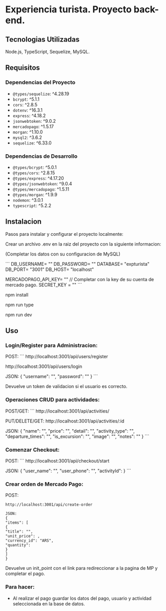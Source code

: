 # Experiencia turista. Proyecto back-end.

## Tecnologias Utilizadas

Node.js, TypeScript, Sequelize, MySQL.

## Requisitos

### Dependencias del Proyecto

- `@types/sequelize`: ^4.28.19
- `bcrypt`: ^5.1.1
- `cors`: ^2.8.5
- `dotenv`: ^16.3.1
- `express`: ^4.18.2
- `jsonwebtoken`: ^9.0.2
- `mercadopago`: ^1.5.17
- `morgan`: ^1.10.0
- `mysql2`: ^3.6.2
- `sequelize`: ^6.33.0

### Dependencias de Desarrollo

- `@types/bcrypt`: ^5.0.1
- `@types/cors`: ^2.8.15
- `@types/express`: ^4.17.20
- `@types/jsonwebtoken`: ^9.0.4
- `@types/mercadopago`: ^1.5.11
- `@types/morgan`: ^1.9.9
- `nodemon`: ^3.0.1
- `typescript`: ^5.2.2

## Instalacion

Pasos para instalar y configurar el proyecto localmente:

Crear un archivo .env en la raiz del proyecto con la siguiente informacion:

(Completar los datos con su configuracion de MySQL)

\```
DB_USERNAME= ""
DB_PASSWORD= ""
DATABASE= "expturista"
DB_PORT= "3001"
DB_HOST= "localhost"

MERCADOPAGO_API_KEY= "" // Completar con la key de su cuenta de mercado pago.
SECRET_KEY = ""
\```

npm install

npm run type

npm run dev

## Uso

### Login/Register para Administracion:

POST:
\```
http://localhost:3001/api/users/register

http://localhost:3001/api/users/login

JSON:
{
"username": "",
"password": ""
}
\```

Devuelve un token de validacion si el usuario es correcto.

### Operaciones CRUD para actividades:

POST/GET:
\```
http://localhost:3001/api/activities/

PUT/DELETE/GET:
http://localhost:3001/api/activities/:id

JSON:
{
"name": "",
"price": "",
"detail": "",
"activity_type": "",
"departure_times": "",
"is_excursion": "",
"image": "",
"notes": ""
}
\```

### Comenzar Checkout:

POST:
\```
http://localhost:3001/api/checkout/start

JSON:
{
"user_name": "",
"user_phone": "",
"activityId":
}
\```

### Crear orden de Mercado Pago:

POST:

```
http://localhost:3001/api/create-order

JSON:
{
"items": [
{
"title": "",
"unit_price": ,
"currency_id": "ARS",
"quantity":
}
]
}
```

Devuelve un init_point con el link para redireccionar a la pagina de MP y completar el pago.

### Para hacer:

- Al realizar el pago guardar los datos del pago, usuario y actividad seleccionada en la base de datos.
